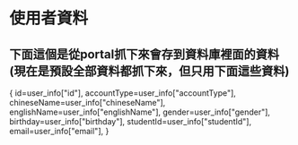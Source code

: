 # 使用者資料
## 下面這個是從portal抓下來會存到資料庫裡面的資料(現在是預設全部資料都抓下來，但只用下面這些資料)
{
    id=user_info["id"],
    accountType=user_info["accountType"],
    chineseName=user_info["chineseName"],
    englishName=user_info["englishName"],
    gender=user_info["gender"],
    birthday=user_info["birthday"],
    studentId=user_info["studentId"],
    email=user_info["email"],
}
